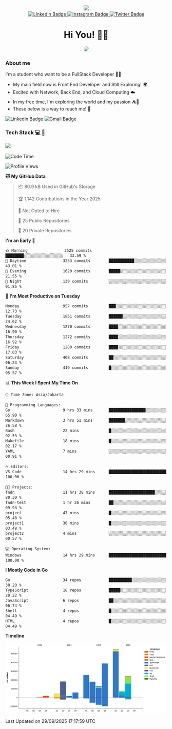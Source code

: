<div>
  <div id="header" align="center">
      <img src="https://media.giphy.com/media/nFLW7PNGgN3lI68rdv/giphy.gif" width="100"/>
      <div id="badges" style="margin-bottom:20px">
        <a href="https://www.linkedin.com/in/daffadon/">
          <img src="https://img.shields.io/badge/LinkedIn-blue?style=for-the-badge&logo=linkedin&logoColor=white" alt="LinkedIn Badge"/>
        </a>
        <a href="https://www.instagram.com/daffadon_/">
          <img src="https://img.shields.io/badge/Instagram-E4405F?style=for-the-badge&logo=instagram&logoColor=white" alt="Instagram Badge"/>
        </a>
        <a href="https://twitter.com/daffadon_">
          <img src="https://img.shields.io/badge/Twitter-blue?style=for-the-badge&logo=twitter&logoColor=white" alt="Twitter Badge"/>
        </a>
      </div>
    <h1>Hi You! 🙌🙌</h1>
    <img src="https://media.giphy.com/media/rJsMvyk7AHHiW9qKLM/giphy.gif" height=200 style="border-radius:10px" />
  </div>
</div>

### About me

I'm a student who want to be a FullStack Developer 🧑‍💻

- My main field now is Front End Developer and Still Exploring! 🌍
- Excited with Network, Back End, and Cloud Computing ☁️
- In my free time, I'm exploring the world and my passion ⛺🍵
- These below is a way to reach me! 🏃

[![Linkedin Badge](https://skillicons.dev/icons?i=linkedin)](https://www.linkedin.com/in/daffadon)
[![Gmail Badge](https://skillicons.dev/icons?i=gmail)](https://mail.google.com/mail/?view=cm&fs=1&to=daffaputranarendra9@gmail.com)

### Tech Stack 💻 📘

<img src="https://skillicons.dev/icons?i=java,html,css,javascript,typescript,golang,react,next,express,vite,tailwind,mui,prisma,mongodb,mysql,firebase,jest,git,jenkins,docker,kubernetes,github,postman,prometheus,grafana,gcp,vscode,arch,&perline=9"/>

<!--START_SECTION:waka-->
![Code Time](http://img.shields.io/badge/Code%20Time-407%20hrs%2048%20mins-blue)

![Profile Views](http://img.shields.io/badge/Profile%20Views-0-blue)

**🐱 My GitHub Data** 

> 📦 80.9 kB Used in GitHub's Storage 
 > 
> 🏆 1,142 Contributions in the Year 2025
 > 
> 🚫 Not Opted to Hire
 > 
> 📜 25 Public Repositories 
 > 
> 🔑 20 Private Repositories 
 > 
**I'm an Early 🐤** 

```text
🌞 Morning                2525 commits        ████████░░░░░░░░░░░░░░░░░   33.59 % 
🌆 Daytime                3233 commits        ███████████░░░░░░░░░░░░░░   43.01 % 
🌃 Evening                1620 commits        █████░░░░░░░░░░░░░░░░░░░░   21.55 % 
🌙 Night                  139 commits         ░░░░░░░░░░░░░░░░░░░░░░░░░   01.85 % 
```
📅 **I'm Most Productive on Tuesday** 

```text
Monday                   957 commits         ███░░░░░░░░░░░░░░░░░░░░░░   12.73 % 
Tuesday                  1851 commits        ██████░░░░░░░░░░░░░░░░░░░   24.62 % 
Wednesday                1270 commits        ████░░░░░░░░░░░░░░░░░░░░░   16.90 % 
Thursday                 1272 commits        ████░░░░░░░░░░░░░░░░░░░░░   16.92 % 
Friday                   1280 commits        ████░░░░░░░░░░░░░░░░░░░░░   17.03 % 
Saturday                 468 commits         ██░░░░░░░░░░░░░░░░░░░░░░░   06.23 % 
Sunday                   419 commits         █░░░░░░░░░░░░░░░░░░░░░░░░   05.57 % 
```


📊 **This Week I Spent My Time On** 

```text
🕑︎ Time Zone: Asia/Jakarta

💬 Programming Languages: 
Go                       9 hrs 33 mins       ████████████████░░░░░░░░░   65.90 % 
Markdown                 3 hrs 51 mins       ███████░░░░░░░░░░░░░░░░░░   26.58 % 
Bash                     22 mins             █░░░░░░░░░░░░░░░░░░░░░░░░   02.53 % 
Makefile                 18 mins             █░░░░░░░░░░░░░░░░░░░░░░░░   02.17 % 
YAML                     7 mins              ░░░░░░░░░░░░░░░░░░░░░░░░░   00.91 % 

🔥 Editors: 
VS Code                  14 hrs 29 mins      █████████████████████████   100.00 % 

🐱‍💻 Projects: 
fndn                     11 hrs 38 mins      ████████████████████░░░░░   80.30 % 
fndn-test                1 hr 26 mins        ██░░░░░░░░░░░░░░░░░░░░░░░   09.93 % 
project                  47 mins             █░░░░░░░░░░░░░░░░░░░░░░░░   05.48 % 
project1                 30 mins             █░░░░░░░░░░░░░░░░░░░░░░░░   03.48 % 
project2                 4 mins              ░░░░░░░░░░░░░░░░░░░░░░░░░   00.57 % 

💻 Operating System: 
Windows                  14 hrs 29 mins      █████████████████████████   100.00 % 
```

**I Mostly Code in Go** 

```text
Go                       34 repos            ██████████░░░░░░░░░░░░░░░   38.20 % 
TypeScript               18 repos            █████░░░░░░░░░░░░░░░░░░░░   20.22 % 
JavaScript               6 repos             ██░░░░░░░░░░░░░░░░░░░░░░░   06.74 % 
Shell                    4 repos             █░░░░░░░░░░░░░░░░░░░░░░░░   04.49 % 
HTML                     4 repos             █░░░░░░░░░░░░░░░░░░░░░░░░   04.49 % 
```



**Timeline**

![Lines of Code chart](https://raw.githubusercontent.com/Daffadon/Daffadon/main/assets/bar_graph.png)


 Last Updated on 29/09/2025 17:17:59 UTC
<!--END_SECTION:waka-->
